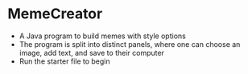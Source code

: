 # MemeCreator
- A  Java program to build memes with style options
- The program is split into distinct panels, where one can choose an image, add text, and save to their computer
- Run the starter file to begin
